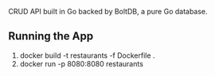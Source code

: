 CRUD API built in Go backed by BoltDB, a pure Go database.
## Running the App
1. docker build -t restaurants -f Dockerfile .
2. docker run -p 8080:8080 restaurants

